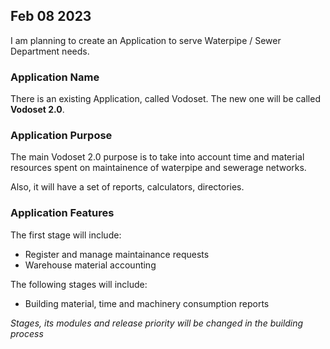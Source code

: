 

## Feb 08 2023 

I am planning to create an Application to serve Waterpipe / Sewer Department needs.

### Application Name

There is an existing Application, called Vodoset.
The new one will be called **Vodoset 2.0**.

### Application Purpose

The main Vodoset 2.0 purpose is to take into account time and material resources spent on maintainence of waterpipe and sewerage networks.

Also, it will have a set of reports, calculators, directories.

### Application Features

The first stage will include:

* Register and manage maintainance requests
* Warehouse material accounting

The following stages will include:

* Building material, time and machinery consumption reports

*Stages, its modules and release priority will be changed in the building process*

